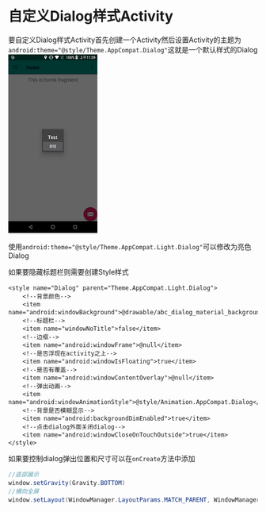 自定义Dialog样式Activity
===

要自定义Dialog样式Activity首先创建一个Activity然后设置Activity的主题为`android:theme="@style/Theme.AppCompat.Dialog"`这就是一个默认样式的Dialog
![图1](自定义Dialog样式Activity\1.png)

使用`android:theme="@style/Theme.AppCompat.Light.Dialog"`可以修改为亮色Dialog

如果要隐藏标题栏则需要创建Style样式

```
<style name="Dialog" parent="Theme.AppCompat.Light.Dialog">
    <!--背景颜色-->
    <item name="android:windowBackground">@drawable/abc_dialog_material_background</item>
    <!--标题栏-->
    <item name="windowNoTitle">false</item>
    <!--边框-->
    <item name="android:windowFrame">@null</item>
    <!--是否浮现在activity之上-->
    <item name="android:windowIsFloating">true</item>
    <!--是否有覆盖-->
    <item name="android:windowContentOverlay">@null</item>
    <!--弹出动画-->
    <item name="android:windowAnimationStyle">@style/Animation.AppCompat.Dialog</item>
    <!--背景是否模糊显示-->
    <item name="android:backgroundDimEnabled">true</item>
    <!--点击dialog外面关闭dialog-->
    <item name="android:windowCloseOnTouchOutside">true</item>
</style>
```

如果要控制dialog弹出位置和尺寸可以在`onCreate`方法中添加

```java
//底部展示
window.setGravity(Gravity.BOTTOM)
//横向全屏
window.setLayout(WindowManager.LayoutParams.MATCH_PARENT, WindowManager.LayoutParams.WRAP_CONTENT)
```